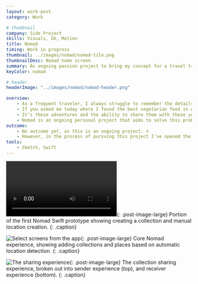 ```yaml
---
layout: work-post
category: Work

# thumbnail
company: Side Project
skills: Visuals, UX, Motion
title: Nomad
timing: Work in progress
thumbnail: ../images/nomad/nomad-tile.png
thumbnailDesc: Nomad home screen
summary: An ongoing passion project to bring my concept for a travel tracker to life in Swift.
keyColor: nomad

# header
headerImage: "../images/nomad/nomad-header.png"

overview:
    - As a frequent traveler, I always struggle to remember the details of the hidden gems I find on my trips.
    - If you asked me today where I found the best vegetarian food in Ahmedabad or which hidden beach in Nicaragua was the most serene, I wouldn’t be able to tell you a name or location, though my memories of the experiences are vivid.
    - It’s these adventures and the ability to share them with those you love that make travel worth it.
    - Nomad is an ongoing personal project that aims to solve this problem by giving you a simple central place to catalogue the places you visit and share them with friends seeking similar adventures. It makes saving, sending, and receiving trip itineraries and locations easy.
outcome:
    - No outcome yet, as this is an ongoing project. ☺️
    - However, in the process of pursuing this project I’ve opened the door to the world of Swift and iOS development, so in that sense it’s already a great success.
tools:
    - Sketch, Swift
---
```


<video src="../images/nomad/first-prototype.mp4" autoplay loop></video>{: .post-image-large}
Portion of the first Nomad Swift prototype showing creating a collection and manual location creation.
{: .caption}

![Select screens from the app](../images/nomad/nomad-flow-1.png){: .post-image-large}
Core Nomad experience, showing adding collections and places based on automatic location detection.
{: .caption}

![The sharing experience](../images/nomad/nomad-flow-2.png){: .post-image-large}
The collection sharing experience, broken out into sender experience (top), and receiver experience (bottom).
{: .caption}

